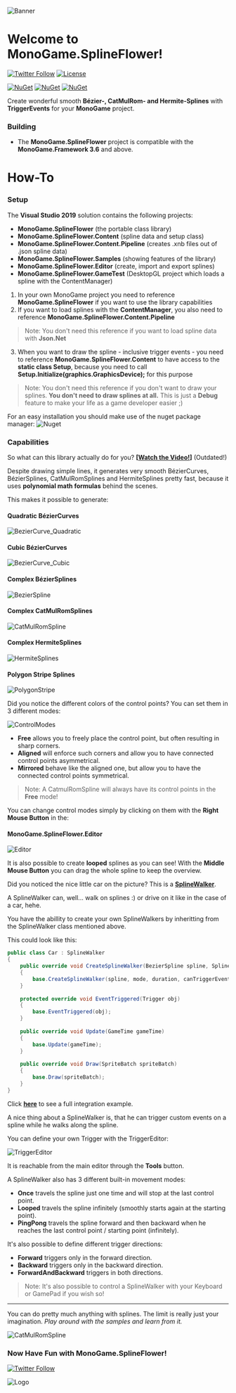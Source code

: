 ![Banner](Logos/Logo_Banner_800.png)

# Welcome to MonoGame.SplineFlower!
[![Twitter Follow](https://img.shields.io/twitter/follow/blizz_crafter.svg?style=flat-square&label=Follow&logo=twitter)](https://twitter.com/blizz_crafter)
[![License](https://img.shields.io/badge/License-MIT!-blue.svg?style=flat-square&colorA=bc9621&colorB=77c433)](https://github.com/sqrMin1/MonoGame.SplineFlower/blob/master/LICENSE)

[![NuGet](https://img.shields.io/badge/NuGet-MonoGame.SplineFlower-blue.svg?style=flat-square&logo=NuGet&colorA=3260c4&colorB=77c433)](https://www.nuget.org/packages/MonoGame.SplineFlower)
[![NuGet](https://img.shields.io/badge/NuGet-MonoGame.SplineFlower.Content-blue.svg?style=flat-square&logo=NuGet&colorA=3260c4&colorB=77c433)](https://www.nuget.org/packages/MonoGame.SplineFlower.Content)
[![NuGet](https://img.shields.io/badge/NuGet-MonoGame.SplineFlower.Content.Pipeline-blue.svg?style=flat-square&logo=NuGet&colorA=3260c4&colorB=77c433)](https://www.nuget.org/packages/MonoGame.SplineFlower.Content.Pipeline)

Create wonderful smooth **Bézier-, CatMulRom- and Hermite-Splines** with **TriggerEvents** for your **MonoGame** project.

### Building

* The **MonoGame.SplineFlower** project is compatible with the **MonoGame.Framework 3.6** and above.

# How-To
### Setup

The **Visual Studio 2019** solution contains the following projects:
- **MonoGame.SplineFlower** (the portable class library)
- **MonoGame.SplineFlower.Content** (spline data and setup class)
- **MonoGame.SplineFlower.Content.Pipeline** (creates .xnb files out of .json spline data)
- **MonoGame.SplineFlower.Samples** (showing features of the library)
- **MonoGame.SplineFlower.Editor** (create, import and export splines)
- **MonoGame.SplineFlower.GameTest** (DesktopGL project which loads a spline with the ContentManager)

1. In your own MonoGame project you need to reference **MonoGame.SplineFlower** if you want to use the library capabilities
2. If you want to load splines with the **ContentManager**, you also need to reference **MonoGame.SplineFlower.Content.Pipeline**
> Note: You don't need this reference if you want to load spline data with **Json.Net**
3. When you want to draw the spline - inclusive trigger events - you need to reference **MonoGame.SplineFlower.Content** to have access
to the **static class Setup**, because you need to call **Setup.Initialize(graphics.GraphicsDevice);** for this purpose
> Note: You don't need this reference if you don't want to draw your splines. **You don't need to draw splines at all.**
This is just a **Debug** feature to make your life as a game developer easier ;)

For an easy installation you should make use of the nuget package manager:
![Nuget](doc/Nuget.png)

### Capabilities

So what can this library actually do for you? **[[Watch the Video!](https://youtu.be/0Wez5AryxwI)]** (Outdated!)

Despite drawing simple lines, it generates very smooth BézierCurves, BézierSplines, CatMulRomSplines and HermiteSplines pretty fast,
because it uses **polynomial math formulas** behind the scenes.

This makes it possible to generate:

#### Quadratic BézierCurves
![BezierCurve_Quadratic](doc/BezierCurve_Quadratic.png)

#### Cubic BézierCurves
![BezierCurve_Cubic](doc/BezierCurve_Cubic.png)

#### Complex BézierSplines
![BezierSpline](doc/BezierSpline.png)

#### Complex CatMulRomSplines
![CatMulRomSpline](doc/CatMulRom_0.gif)

#### Complex HermiteSplines
![HermiteSplines](doc/HermiteSplines.png)

#### Polygon Stripe Splines
![PolygonStripe](doc/PolygonStripe.png)

Did you notice the different colors of the control points?
You can set them in 3 different modes:

![ControlModes](doc/ControlModes.png)

- **Free** allows you to freely place the control point, but often resulting in sharp corners.
- **Aligned** will enforce such corners and allow you to have connected control points asymmetrical.
- **Mirrored** behave like the aligned one, but allow you to have the connected control points symmetrical.

> Note: A CatmulRomSpline will always have its control points in the **Free** mode!

You can change control modes simply by clicking on them with the **Right Mouse Button** in the:

#### MonoGame.SplineFlower.Editor
![Editor](doc/Editor.png)

It is also possible to create **looped** splines as you can see!
With the **Middle Mouse Button** you can drag the whole spline to keep the overview.

Did you noticed the nice little car on the picture? This is a **[SplineWalker](https://github.com/sqrMin1/MonoGame.SplineFlower/blob/master/MonoGame.SplineFlower/SplineWalker.cs)**.

A SplineWalker can, well... walk on splines :) or drive on it like in the case of a car, hehe.

You have the abillity to create your own SplineWalkers by inheritting from the SplineWalker class mentioned above.

This could look like this:

```c#
public class Car : SplineWalker
{
    public override void CreateSplineWalker(BezierSpline spline, SplineWalkerMode mode, int duration, bool canTriggerEvents = true, bool    autoStart = true)
    {
        base.CreateSplineWalker(spline, mode, duration, canTriggerEvents, autoStart);
    }
    
    protected override void EventTriggered(Trigger obj)
    {
        base.EventTriggered(obj);
    }
    
    public override void Update(GameTime gameTime)
    {
        base.Update(gameTime);
    }
    
    public override void Draw(SpriteBatch spriteBatch)
    {
        base.Draw(spriteBatch);
    }
}
```

Click **[here](https://github.com/sqrMin1/MonoGame.SplineFlower/blob/master/MonoGame.SplineFlower.Samples/Car.cs)** to see a full integration example.

A nice thing about a SplineWalker is, that he can trigger custom events on a spline while he walks along the spline.

You can define your own Trigger with the TriggerEditor:

![TriggerEditor](doc/TriggerEditor.png)

It is reachable from the main editor through the **Tools** button.

A SplineWalker also has 3 different built-in movement modes:

- **Once** travels the spline just one time and will stop at the last control point.
- **Looped** travels the spline infinitely (smoothly starts again at the starting point).
- **PingPong** travels the spline forward and then backward when he reaches the last control point / starting point (infinitely).

It's also possible to define different trigger directions:

- **Forward** triggers only in the forward direction.
- **Backward** triggers only in the backward direction.
- **ForwardAndBackward** triggers in both directions.

> Note: It's also possible to control a SplineWalker with your Keyboard or GamePad if you wish so!

---

You can do pretty much anything with splines. The limit is really just your imagination.
*Play around with the samples and learn from it.*

![CatMulRomSpline](doc/CatMulRom_1.gif)

### Now Have Fun with MonoGame.SplineFlower!
[![Twitter Follow](https://img.shields.io/twitter/follow/blizz_crafter.svg?style=flat-square&label=Follow&logo=twitter)](https://twitter.com/blizz_crafter)

![Logo](Logos/Logo_Shadow_256.png)
